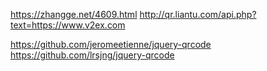 https://zhangge.net/4609.html
http://qr.liantu.com/api.php?text=https://www.v2ex.com

https://github.com/jeromeetienne/jquery-qrcode
https://github.com/lrsjng/jquery-qrcode
